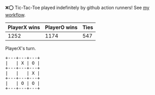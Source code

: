 :x::o: Tic-Tac-Toe played indefinitely by github action runners! See [my workflow](.github/workflows/play.yaml).

|PlayerX wins|PlayerO wins|Ties|
|-|-|-|
|1252|1174|547|

PlayerX's turn.

<pre>
+---+---+---+
|   | X | O |
+---+---+---+
|   |   | X |
+---+---+---+
|   | O | O |
+---+---+---+
</pre>
